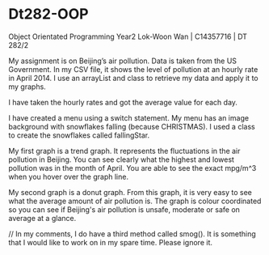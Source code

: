 # Dt282-OOP
Object Orientated Programming Year2
Lok-Woon Wan | C14357716 | DT 282/2


My assignment is on Beijing’s air pollution. Data is taken from the US Government.
In my CSV file, it shows the level of pollution at an hourly rate in April 2014.
I use an arrayList and class to retrieve my data and apply it to my graphs.

I have taken the hourly rates and got the average value for each day.


I have created a menu using a switch statement. My menu has an image background with snowflakes falling (because CHRISTMAS). I used a class to create the snowflakes called fallingStar.

My first graph is a trend graph. It represents the fluctuations in the air pollution in Beijing. You can see clearly what the highest and lowest pollution was in the month of April. You are able to see the exact mpg/m^3 when you hover over the graph line.

My second graph is a donut graph. From this graph, it is very easy to see what the average amount of air pollution is. The graph is colour coordinated so you can see if Beijing's air pollution is unsafe, moderate or safe on average at a glance.



// In my comments, I do have a third method called smog(). It is something that I would like to work on in my spare time. Please ignore it.